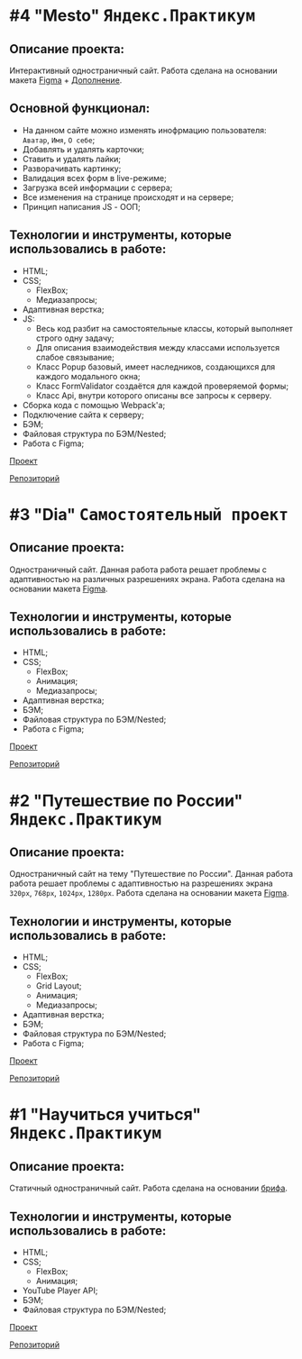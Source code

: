 # #4 "Mesto" <kbd>Яндекс.Практикум</kbd>

## Описание проекта:
Интерактивный одностраничный сайт. Работа сделана на основании макета [Figma](https://www.figma.com/file/2cn9N9jSkmxD84oJik7xL7/JavaScript.-Sprint-4) + [Дополнение](https://www.figma.com/file/PSdQFRHoxXJFs2FH8IXViF/JavaScript.-Sprint-9?node-id=0%3A1).

## Основной функционал:
  * На данном сайте можно изменять инофрмацию пользователя: `Аватар`, `Имя`, `О себе`;
  * Добавлять и удалять карточки;
  * Ставить и удалять лайки;
  * Разворачивать картинку;
  * Валидация всех форм в live-режиме;
  * Загрузка всей информации с сервера;
  * Все изменения на странице происходят и на сервере;
  * Принцип написания JS - ООП;

## Технологии и инструменты, которые использовались в работе:
  * HTML;
  * CSS;
    * FlexBox;
    * Медиазапросы;
  * Адаптивная верстка;
  * JS:
    * Весь код разбит на самостоятельные классы, который выполняет строго одну задачу;
    * Для описания взаимодействия между классами используется слабое связывание;
    * Класс Popup базовый, имеет наследников, создающихся для каждого модального окна;
    * Класс FormValidator создаётся для каждой проверяемой формы;
    * Класс Api, внутри которого описаны все запросы к серверу.
  * Сборка кода с помощью Webpack'a;
  * Подключение сайта к серверу;
  * БЭМ;
  * Файловая структура по БЭМ/Nested;
  * Работа с Figma;

[Проект](https://ieasyjet.github.io/mesto/)

[Репозиторий](https://github.com/iEasyJet/mesto)

# #3 "Dia" <kbd>Самостоятельный проект</kbd>

## Описание проекта:
Одностраничный сайт. Данная работа работа решает проблемы с адаптивностью на различных разрешениях экрана. Работа сделана на основании макета [Figma](https://www.figma.com/file/oUfdXlFsdbTimyzXTsHZaV/Dia-(Copy)).

## Технологии и инструменты, которые использовались в работе:
  * HTML;
  * CSS;
    * FlexBox;
    * Анимация;
    * Медиазапросы;
  * Адаптивная верстка;
  * БЭМ;
  * Файловая структура по БЭМ/Nested;
  * Работа с Figma;

[Проект](https://ieasyjet.github.io/Dia/)

[Репозиторий](https://github.com/iEasyJet/Dia)


# #2 "Путешествие по России" <kbd>Яндекс.Практикум</kbd>

## Описание проекта:
Одностраничный сайт на тему "Путешествие по России". Данная работа работа решает проблемы с адаптивностью на разрешениях экрана `320px`, `768px`, `1024px`, `1280px`. Работа сделана на основании макета [Figma](https://www.figma.com/file/5S2WSbEFL6awjVWJ0NWL8Q/Sprint-3_-Russia-_-desktop-%2B-mobile?node-id=28503%3A0).

## Технологии и инструменты, которые использовались в работе:
  * HTML;
  * CSS;
    * FlexBox;
    * Grid Layout;
    * Анимация;
    * Медиазапросы;
  * Адаптивная верстка;
  * БЭМ;
  * Файловая структура по БЭМ/Nested;
  * Работа с Figma;

[Проект](https://ieasyjet.github.io/second-project/)

[Репозиторий](https://github.com/iEasyJet/second-project)

# #1 "Научиться учиться" <kbd>Яндекс.Практикум</kbd>

## Описание проекта:
Статичный одностраничный сайт. Работа сделана на основании [брифа](https://code.s3.yandex.net/web-developer/project-1/sprint-2-brief.pdf).

## Технологии и инструменты, которые использовались в работе:
  * HTML;
  * CSS;
    * FlexBox;
    * Анимация;
  * YouTube Player API;
  * БЭМ;
  * Файловая структура по БЭМ/Nested;

[Проект](https://ieasyjet.github.io/first-project/)

[Репозиторий](https://github.com/iEasyJet/first-project)
